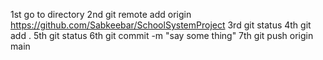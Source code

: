 1st  go to directory
2nd git remote add origin https://github.com/Sabkeebar/SchoolSystemProject
3rd git status
4th git add .
5th git status
6th git commit -m "say some thing"
7th git push origin main 
